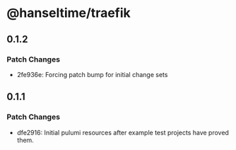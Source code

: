# @hanseltime/traefik

## 0.1.2

### Patch Changes

- 2fe936e: Forcing patch bump for initial change sets

## 0.1.1

### Patch Changes

- dfe2916: Initial pulumi resources after example test projects have proved them.
